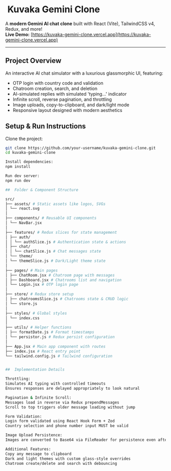 # ​ Kuvaka Gemini Clone

A **modern Gemini AI chat clone** built with React (Vite), TailwindCSS v4, Redux, and more!  
**Live Demo:** [https://kuvaka-gemini-clone.vercel.app](https://kuvaka-gemini-clone.vercel.app)

---

##  Project Overview

An interactive AI chat simulator with a luxurious glassmorphic UI, featuring:
- OTP login with country code and validation
- Chatroom creation, search, and deletion
- AI-simulated replies with simulated 'typing...' indicator
- Infinite scroll, reverse pagination, and throttling
- Image uploads, copy-to-clipboard, and dark/light mode
- Responsive layout designed with modern aesthetics



##  Setup & Run Instructions

Clone the project:
```bash
git clone https://github.com/your-username/kuvaka-gemini-clone.git
cd kuvaka-gemini-clone

Install dependencies:
npm install

Run dev server:
npm run dev

##  Folder & Component Structure

src/
├── assets/ # Static assets like logos, SVGs
│ └── react.svg
│
├── components/ # Reusable UI components
│ └── NavBar.jsx
│
├── features/ # Redux slices for state management
│ ├── auth/
│ │ └── authSlice.js # Authentication state & actions
│ ├── chat/
│ │ └── chatSlice.js # Chat messages state
│ └── theme/
│ └── themeSlice.js # Dark/Light theme state
│
├── pages/ # Main pages
│ ├── ChatRoom.jsx # Chatroom page with messages
│ ├── Dashboard.jsx # Chatrooms list and navigation
│ └── Login.jsx # OTP login page
│
├── store/ # Redux store setup
│ ├── chatroomsSlice.js # Chatrooms state & CRUD logic
│ └── store.js
│
├── styles/ # Global styles
│ └── index.css
│
├── utils/ # Helper functions
│ ├── formatDate.js # Format timestamps
│ └── persistor.js # Redux persist configuration
│
├── App.jsx # Main app component with routes
├── index.jsx # React entry point
└── tailwind.config.js # Tailwind configuration


##  Implementation Details

Throttling:
Simulates AI typing with controlled timeouts
Ensures responses are delayed appropriately to look natural

Pagination & Infinite Scroll:
Messages load in reverse via Redux prependMessages
Scroll to top triggers older message loading without jump

Form Validation:
Login form validated using React Hook Form + Zod
Country selection and phone number input MUST be valid

Image Upload Persistence:
Images are converted to Base64 via FileReader for persistence even after app reloads

Additional Features:
Copy any message to clipboard
Dark and light themes with custom glass-style overrides
Chatroom create/delete and search with debouncing








